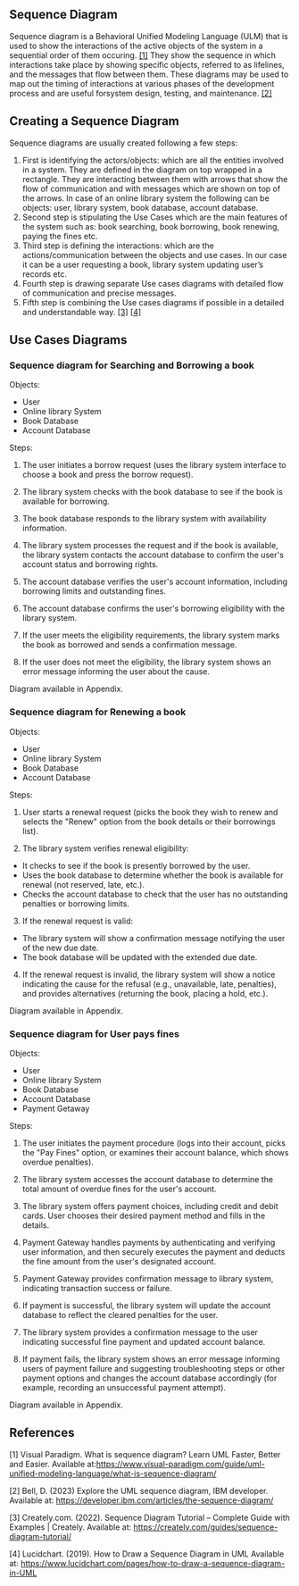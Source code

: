 ## Sequence Diagram
Sequence diagram is a Behavioral Unified Modeling Language (ULM) that is used to show the interactions of the active objects  of the system in a sequential order of them occuring. [[1]](#1) They show the sequence in which interactions take place by showing specific objects, referred to as lifelines, and the messages that flow between them. These diagrams may be used to map out the timing of interactions at various phases of the development process and are useful forsystem design, testing, and maintenance. [[2]](#2) 
## Creating a Sequence Diagram
Sequence diagrams are usually created following a few steps:
1.	First is identifying the actors/objects: which are all the entities involved in a system. They are defined in the diagram on top wrapped in a rectangle. They are interacting between them with arrows that show the flow of communication and with messages which are shown on top of the arrows. In case of an online library system the following can be objects: user, library system, book database, account database. 
2.	Second step is stipulating the Use Cases which are the main features of the system such as: book searching, book borrowing, book renewing, paying the fines etc.
3.	Third step is defining the interactions: which are the actions/communication between the objects and use cases. In our case it can be a user requesting a book, library system updating user’s records etc.
4.	Fourth step is drawing separate Use cases diagrams with detailed flow of communication and precise messages. 
5.	Fifth step is combining the Use cases diagrams if possible in a detailed and understandable way. [[3]](#3) [[4]](#4)

## Use Cases Diagrams
### Sequence diagram for Searching and Borrowing a book

Objects:
* User 
* Online library System
* Book Database 
* Account Database 

Steps:
1.	The user initiates a borrow request (uses the library system interface to choose a book and press the borrow request).

2.	The library system checks with the book database to see if the book is available for borrowing.

3.	The book database responds to the library system with availability information.

4.	The library system processes the request and if the book is available, the library system contacts the account database to confirm the user's account status and borrowing rights.

5.	The account database verifies the user's account information, including borrowing limits and outstanding fines.

6.	The account database confirms the user's borrowing eligibility with the library system.

7.	If the user meets the eligibility requirements, the library system marks the book as borrowed and sends a confirmation message.

8.	If the user does not meet the eligibility, the library system shows an error message informing the user about the cause.

Diagram available in Appendix.
### Sequence diagram for Renewing a book
Objects:
* User 
* Online library System
* Book Database 
* Account Database 

Steps:
1. User starts a renewal request (picks the book they wish to renew and selects the "Renew" option from the book details or their borrowings list).

2. The library system verifies renewal eligibility:
*	It checks to see if the book is presently borrowed by the user. 
*	Uses the book database to determine whether the book is available for renewal (not reserved, late, etc.).
*	Checks the account database to check that the user has no outstanding penalties or borrowing limits.

3. If the renewal request is valid:
*	The library system will show a confirmation message notifying the user of the new due date.
*	The book database will be updated with the extended due date.

4. If the renewal request is invalid, the library system will show a notice indicating the cause for the refusal (e.g., unavailable, late, penalties), and provides alternatives (returning the book, placing a hold, etc.).

Diagram available in Appendix.
### Sequence diagram for User pays fines
Objects:
* User 
* Online library System
* Book Database 
* Account Database 
* Payment Getaway

Steps:
1.	The user initiates the payment procedure (logs into their account, picks the "Pay Fines" option, or examines their account balance, which shows overdue penalties).

2.	The library system accesses the account database to determine the total amount of overdue fines for the user's account.

3.	The library system offers payment choices, including credit and debit cards. User chooses their desired payment method and fills in the details.

4.	Payment Gateway handles payments by authenticating and verifying user information, and then securely executes the payment and deducts the fine amount from the user's designated account.

5.	Payment Gateway provides confirmation message to library system, indicating transaction success or failure.

6.	If payment is successful, the library system will update the account database to reflect the cleared penalties for the user.

7.	The library system provides a confirmation message to the user indicating successful fine payment and updated account balance.


8.	If payment fails, the library system shows an error message informing users of payment failure and suggesting troubleshooting steps or other payment options and changes the account database accordingly (for example, recording an unsuccessful payment attempt). 

Diagram available in Appendix.
## References
<a id="1">[1]</a> 
Visual Paradigm. What is sequence diagram? Learn UML Faster, Better and Easier.  Available at:https://www.visual-paradigm.com/guide/uml-unified-modeling-language/what-is-sequence-diagram/ 

<a id="2">[2]</a> Bell, D. (2023) Explore the UML sequence diagram, IBM developer. Available at: https://developer.ibm.com/articles/the-sequence-diagram/

<a id="3">[3]</a> Creately.com. (2022). Sequence Diagram Tutorial – Complete Guide with Examples | Creately. Available at: https://creately.com/guides/sequence-diagram-tutorial/

<a id="4">[4]</a> Lucidchart. (2019). How to Draw a Sequence Diagram in UML Available at: https://www.lucidchart.com/pages/how-to-draw-a-sequence-diagram-in-UML 
‌